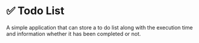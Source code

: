 # ✅ Todo List

A simple application that can store a to do list along with the execution time and information whether it has been completed or not.
